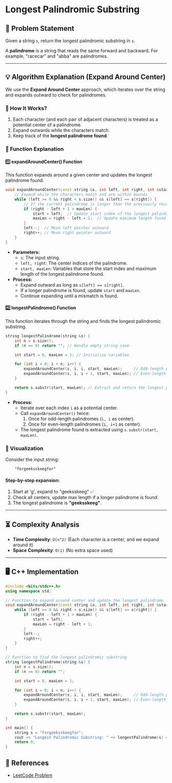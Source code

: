 # Longest Palindromic Substring

## 📌 Problem Statement
Given a string `s`, return the longest palindromic substring in `s`.

A **palindrome** is a string that reads the same forward and backward. For example, "racecar" and "abba" are palindromes.

---

## 💡 Algorithm Explanation (Expand Around Center)
We use the **Expand Around Center** approach, which iterates over the string and expands outward to check for palindromes.

### **🔹 How It Works?**
1. Each character (and each pair of adjacent characters) is treated as a potential center of a palindrome.
2. Expand outwards while the characters match.
3. Keep track of the **longest palindrome found**.

### **🔹 Function Explanation**
#### **1️⃣ expandAroundCenter() Function**
This function expands around a given center and updates the longest palindrome found.
```cpp
void expandAroundCenter(const string &s, int left, int right, int &start, int &maxLen) {
    // Expand while the characters match and are within bounds
    while (left >= 0 && right < s.size() && s[left] == s[right]) {
        // If the current palindrome is longer than the previously recorded one, update
        if (right - left + 1 > maxLen) {
            start = left;  // Update start index of the longest palindrome
            maxLen = right - left + 1;  // Update maximum length found
        }
        left--;  // Move left pointer outward
        right++; // Move right pointer outward
    }
}
```
- **Parameters:**
  - `s`: The input string.
  - `left, right`: The center indices of the palindrome.
  - `start, maxLen`: Variables that store the start index and maximum length of the longest palindrome found.
- **Process:**
  - Expand outward as long as `s[left] == s[right]`.
  - If a longer palindrome is found, update `start` and `maxLen`.
  - Continue expanding until a mismatch is found.

#### **2️⃣ longestPalindrome() Function**
This function iterates through the string and finds the longest palindromic substring.
```cpp
string longestPalindrome(string &s) {
    int n = s.size();
    if (n == 0) return ""; // Handle empty string case

    int start = 0, maxLen = 1; // Initialize variables

    for (int i = 0; i < n; i++) {
        expandAroundCenter(s, i, i, start, maxLen);     // Odd-length palindrome
        expandAroundCenter(s, i, i + 1, start, maxLen); // Even-length palindrome
    }

    return s.substr(start, maxLen); // Extract and return the longest palindrome
}
```
- **Process:**
  - Iterate over each index `i` as a potential center.
  - Call `expandAroundCenter()` twice:
    1. Once for odd-length palindromes (`i, i` as center).
    2. Once for even-length palindromes (`i, i+1` as center).
  - The longest palindrome found is extracted using `s.substr(start, maxLen)`.

### **🔹 Visualization**
Consider the input string:

```
    "forgeeksskeegfor"
```

#### **Step-by-step expansion:**
1. Start at 'g', expand to "geeksskeeg" ✅
2. Check all centers, update max length if a longer palindrome is found.
3. The longest palindrome is **"geeksskeeg"**.

---

## **⏳ Complexity Analysis**
- **Time Complexity**: `O(n^2)` (Each character is a center, and we expand around it)
- **Space Complexity**: `O(1)` (No extra space used)

---

## **🖥️ C++ Implementation**
```cpp
#include <bits/stdc++.h>
using namespace std;

// Function to expand around center and update the longest palindrome found
void expandAroundCenter(const string &s, int left, int right, int &start, int &maxLen) {
    while (left >= 0 && right < s.size() && s[left] == s[right]) {
        if (right - left + 1 > maxLen) {
            start = left;
            maxLen = right - left + 1;
        }
        left--;
        right++;
    }
}

// Function to find the longest palindromic substring
string longestPalindrome(string &s) {
    int n = s.size();
    if (n == 0) return "";

    int start = 0, maxLen = 1;

    for (int i = 0; i < n; i++) {
        expandAroundCenter(s, i, i, start, maxLen);     // Odd-length palindrome
        expandAroundCenter(s, i, i + 1, start, maxLen); // Even-length palindrome
    }

    return s.substr(start, maxLen);
}

int main() {
    string s = "forgeeksskeegfor";
    cout << "Longest Palindromic Substring: " << longestPalindrome(s) << endl;
    return 0;
}
```



## **🔗 References**
- [LeetCode Problem](https://leetcode.com/problems/longest-palindromic-substring/)


